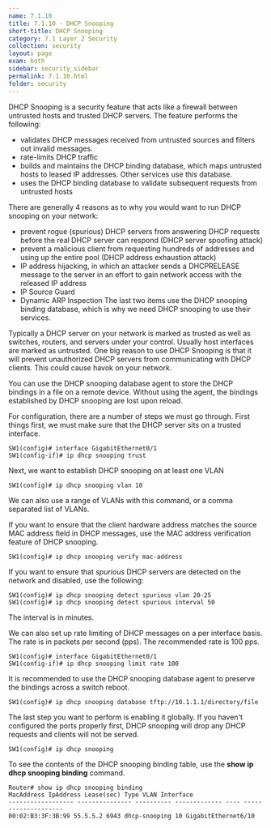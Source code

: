 ```yaml
---
name: 7.1.10
title: 7.1.10 - DHCP Snooping
short-title: DHCP Snooping
category: 7.1 Layer 2 Security
collection: security
layout: page
exam: both
sidebar: security_sidebar
permalink: 7.1.10.html
folder: security
---
```

DHCP Snooping is a security feature that acts like a firewall between untrusted hosts and trusted DHCP servers. The feature performs the following:
- validates DHCP messages received from untrusted sources and filters out invalid messages.
- rate-limits DHCP traffic
- builds and maintains the DHCP binding database, which maps untrusted hosts to leased IP addresses. Other services use this database.
- uses the DHCP binding database to validate subsequent requests from untrusted hosts

There are generally 4 reasons as to why you would want to run DHCP snooping on your network:
- prevent rogue (spurious) DHCP servers from answering DHCP requests before the real DHCP server can respond (DHCP server spoofing attack)
- prevent a malicious client from requesting hundreds of addresses and using up the entire pool (DHCP address exhaustion attack)
- IP address hijacking, in which an attacker sends a DHCPRELEASE message to the server in an effort to gain network access with the released IP address
- IP Source Guard
- Dynamic ARP Inspection
The last two items use the DHCP snooping binding database, which is why we need DHCP snooping to use their services.

Typically a DHCP server on your network is marked as trusted as well as switches, routers, and servers under your control. Usually host interfaces are marked as untrusted. One big reason to use DHCP Snooping is that it will prevent unauthorized DHCP servers from communicating with DHCP clients. This could cause havok on your network.

You can use the DHCP snooping database agent to store the DHCP bindings in a file on a remote device. Without using the agent, the bindings established by DHCP snooping are lost upon reload.

For configuration, there are a number of steps we must go through. First things first, we must make sure that the DHCP server sits on a trusted interface.
```
SW1(config)# interface GigabitEthernet0/1
SW1(config-if)# ip dhcp snooping trust
```

Next, we want to establish DHCP snooping on at least one VLAN
```
SW1(config)# ip dhcp snooping vlan 10
```
We can also use a range of VLANs with this command, or a comma separated list of VLANs.


If you want to ensure that the client hardware address matches the source MAC address field in DHCP messages, use the MAC address verification feature of DHCP snooping.
```
SW1(config)# ip dhcp snooping verify mac-address
```

If you want to ensure that *spurious* DHCP servers are detected on the network and disabled, use the following:
```
SW1(config)# ip dhcp snooping detect spurious vlan 20-25
SW1(config)# ip dhcp snooping detect spurious interval 50
```
The interval is in minutes.

We can also set up rate limiting of DHCP messages on a per interface basis. The rate is in packets per second (pps). The recommended rate is 100 pps.
```
SW1(config)# interface GigabitEthernet0/1
SW1(config-if)# ip dhcp snooping limit rate 100
```

It is recommended to use the DHCP snooping database agent to preserve the bindings across a switch reboot.
```
SW1(config)# ip dhcp snooping database tftp://10.1.1.1/directory/file
```

The last step you want to perform is enabling it globally. If you haven't configured the ports properly first, DHCP snooping will drop any DHCP requests and clients will not be served.
```
SW1(config)# ip dhcp snooping
```

To see the contents of the DHCP snooping binding table, use the **show ip dhcp snooping binding** command.
```
Router# show ip dhcp snooping binding
MacAddress IpAddress Lease(sec) Type VLAN Interface
------------------ --------------- ---------- ------------- ---- --------------------
00:02:B3:3F:3B:99 55.5.5.2 6943 dhcp-snooping 10 GigabitEthernet6/10
 ```